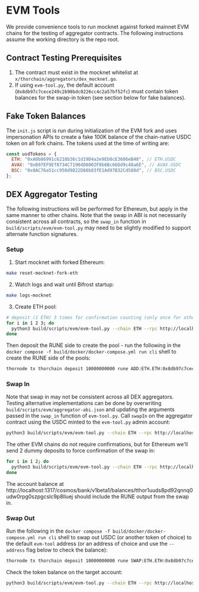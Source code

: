 # EVM Tools

We provide convenience tools to run mocknet against forked mainnet EVM chains for the testing of aggregator contracts. The following instructions assume the working directory is the repo root.

## Contract Testing Prerequisites

1. The contract must exist in the mocknet whitelist at `x/thorchain/aggregators/dex_mocknet.go`.
1. If using `evm-tool.py`, the default account (`0x8db97c7cece249c2b98bdc0226cc4c2a57bf52fc`) must contain token balances for the swap-in token (see section below for fake balances).

## Fake Token Balances

The `init.js` script is run during initialization of the EVM fork and uses impersonation APIs to create a fake 100K balance of the chain-native USDC token on all fork chains. The tokens used at the time of writing are:

```javascript
const usdTokens = {
  ETH: "0xA0b86991c6218b36c1d19D4a2e9Eb0cE3606eB48", // ETH.USDC
  AVAX: "0xB97EF9Ef8734C71904D8002F8b6Bc66Dd9c48a6E", // AVAX.USDC
  BSC: "0x8AC76a51cc950d9822D68b83fE1Ad97B32Cd580d", // BSC.USDC
};
```

## DEX Aggregator Testing

The following instructions will be performed for Ethereum, but apply in the same manner to other chains. Note that the swap in ABI is not necessarily consistent across all contracts, so the `swap_in` function in `build/scripts/evm/evm-tool.py` may need to be slightly modified to support alternate function signatures.

### Setup

1. Start mocknet with forked Ethereum:

```bash
make reset-mocknet-fork-eth
```

2. Watch logs and wait until Bifrost startup:

```bash
make logs-mocknet
```

3. Create ETH pool:

```bash
# deposit (1 ETH) 3 times for confirmation counting (only once for other EVM chains)
for i in 1 2 3; do
  python3 build/scripts/evm/evm-tool.py --chain ETH --rpc http://localhost:5458 --action deposit
done
```

Then deposit the RUNE side to create the pool - run the following in the `docker compose -f build/docker/docker-compose.yml run cli` shell to create the RUNE side of the pools:

```bash
thornode tx thorchain deposit 10000000000 rune ADD:ETH.ETH:0x8db97c7cece249c2b98bdc0226cc4c2a57bf52fc --from cat $TX_FLAGS
```

### Swap In

Note that swap in may not be consistent across all DEX aggregators. Testing alternative implementations can be done by overwriting `build/scripts/evm/aggregator-abi.json` and updating the arguments passed in the `swap_in` function of `evm-tool.py`. Call `swapIn` on the aggregator contract using the USDC minted to the `evm-tool.py` admin account:

```bash
python3 build/scripts/evm/evm-tool.py --chain ETH --rpc http://localhost:5458 --token-address 0xA0b86991c6218b36c1d19D4a2e9Eb0cE3606eB48 --action swap-in --agg-address 0xBd68cBe6c247e2c3a0e36B8F0e24964914f26Ee8
```

The other EVM chains do not require confirmations, but for Ethereum we'll send 2 dummy deposits to force confirmation of the swap in:

```bash
for i in 1 2; do
  python3 build/scripts/evm/evm-tool.py --chain ETH --rpc http://localhost:5458 --action deposit
done
```

The account balance at http://localhost:1317/cosmos/bank/v1beta1/balances/tthor1uuds8pd92qnnq0udw0rpg0szpgcslc9p8lluej should include the RUNE output from the swap in.

### Swap Out

Run the following in the `docker compose -f build/docker/docker-compose.yml run cli` shell to swap out USDC (or another token of choice) to the default `evm-tool` address (or an address of choice and use the `--address` flag below to check the balance):

```bash
thornode tx thorchain deposit 10000000000 rune SWAP:ETH.ETH:0x8db97c7cece249c2b98bdc0226cc4c2a57bf52fc::::0xbd68cbe6c247e2c3a0e36b8f0e24964914f26ee8:0xA0b86991c6218b36c1d19D4a2e9Eb0cE3606eB48  --from cat $TX_FLAGS
```

Check the token balance on the target account:

```bash
python3 build/scripts/evm/evm-tool.py --chain ETH --rpc http://localhost:5458 --token-address 0xA0b86991c6218b36c1d19D4a2e9Eb0cE3606eB48 --action token-balance
```
